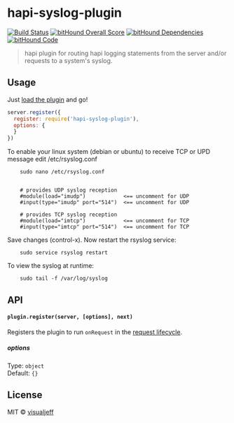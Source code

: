 hapi-syslog-plugin
==================

[![Build Status](https://travis-ci.org/visualjeff/hapi-syslog-plugin.png)](https://travis-ci.org/visualjeff/hapi-syslog-plugin)
[![bitHound Overall Score](https://www.bithound.io/github/visualjeff/hapi-syslog-plugin/badges/score.svg)](https://www.bithound.io/github/visualjeff/hapi-syslog-plugin)
[![bitHound Dependencies](https://www.bithound.io/github/visualjeff/hapi-syslog-plugin/badges/dependencies.svg)](https://www.bithound.io/github/visualjeff/hapi-syslog-plugin/master/dependencies/npm)
[![bitHound Code](https://www.bithound.io/github/visualjeff/hapi-syslog-plugin/badges/code.svg)](https://www.bithound.io/github/visualjeff/hapi-syslog-plugin)

> hapi plugin for routing hapi logging statements from the server and/or requests to a system's syslog.


## Usage

Just [load the plugin](http://hapijs.com/tutorials/plugins#loading-a-plugin) and go!

```js
server.register({
  register: require('hapi-syslog-plugin'),
  options: {
  }
})
```

To enable your linux system (debian or ubuntu) to receive TCP or UPD message edit /etc/rsyslog.conf

```
    sudo nano /etc/rsyslog.conf


    # provides UDP syslog reception
    #module(load="imudp")            <== uncomment for UDP
    #input(type="imudp" port="514")  <== uncomment for UDP

    # provides TCP syslog reception
    #module(load="imtcp")            <== uncomment for TCP
    #input(type="imtcp" port="514")  <== uncomment for TCP

```

Save changes (control-x). Now restart the rsyslog service:

```
    sudo service rsyslog restart
```

To view the syslog at runtime:

```
    sudo tail -f /var/log/syslog
```

## API

#### `plugin.register(server, [options], next)`

Registers the plugin to run `onRequest` in the [request lifecycle](http://hapijs.com/api#request-lifecycle). 

##### options

Type: `object`  
Default: `{}`

## License

MIT © [visualjeff](http://github.com/visualjeff)
